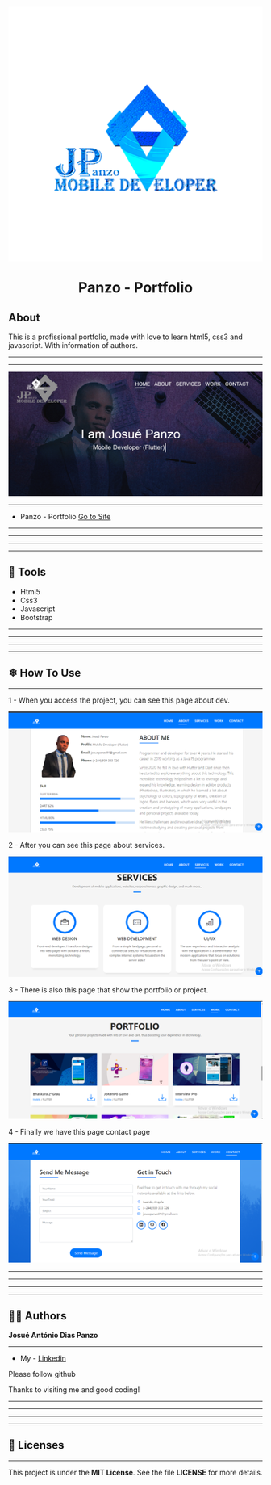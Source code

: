 <h1 align="center">
    <img src="assets/img/Logo/DevPanzo_Logo.png" />
    <p>Panzo - Portfolio</p>
</h1>

## About

This is a profissional portfolio, made with love to learn html5, css3 and javascript. With information of authors.
***
***
<img src="screenshots/Panzo-portfolio_splash.png"/>

***
- Panzo - Portfolio <a href="https://josuepanzo.github.io/panzo-portfolio/" target="_blank">Go to Site</a>

***
***
***
***
## 🔨 Tools

- Html5
- Css3
- Javascript
- Bootstrap

***
***
***
***
## ❄ How To Use
***

1 - When you access the project, you can see this page about dev.

   <img src="screenshots/part2.png"/>

2 - After you can see this page about services.

   <img src="screenshots/part3.png"/>

3 - There is also this page that show the portfolio or project.

   <img src="screenshots/part4.png"/>

4 - Finally we have this page contact page

   <img src="screenshots/part5.png"/>
   

***
***
***
***
## 🙍‍♂️ Authors

  **Josué António Dias Panzo**
  ***
  - My - <a href="https://www.linkedin.com/in/josuepanzo5/" target="_blank">Linkedin</a>

Please follow github

Thanks to visiting me and good coding!
***
***
***
***
## 🧧 Licenses
***
This project is under the **MIT License**. See the file **LICENSE** for more details.